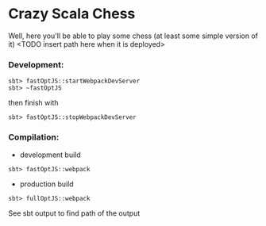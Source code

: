 # Crazy Scala Chess
Well, here you'll be able to play some chess (at least some simple version of it)
\<TODO insert path here when it is deployed>
### Development:
```
sbt> fastOptJS::startWebpackDevServer
sbt> ~fastOptJS
```
then finish with
```
sbt> fastOptJS::stopWebpackDevServer
```

### Compilation:
- development build
```
sbt> fastOptJS::webpack
```
- production build
```
sbt> fullOptJS::webpack
```
See sbt output to find path of the output
